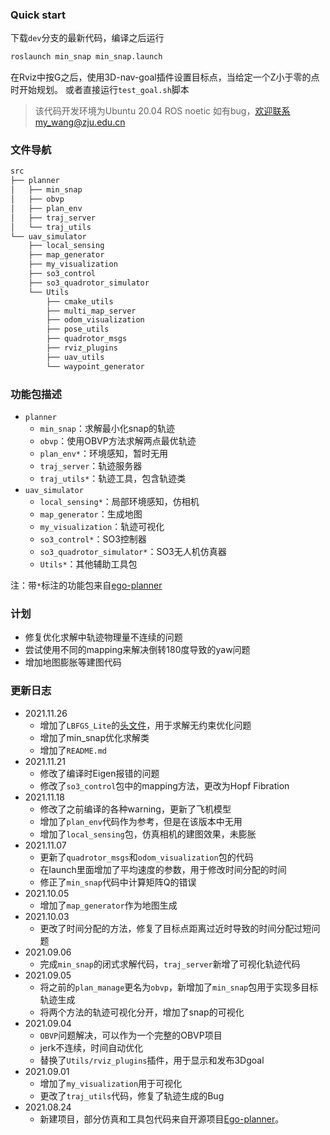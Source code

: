### Quick start

下载`dev`分支的最新代码，编译之后运行
```bash
roslaunch min_snap min_snap.launch
```
在Rviz中按G之后，使用3D-nav-goal插件设置目标点，当给定一个Z小于零的点时开始规划。
或者直接运行`test_goal.sh`脚本

> 该代码开发环境为Ubuntu 20.04 ROS noetic
> 如有bug，欢迎联系my_wang@zju.edu.cn

### 文件导航

``` bash
src
├── planner
│   ├── min_snap
│   ├── obvp
│   ├── plan_env
│   ├── traj_server
│   └── traj_utils
└── uav_simulator
    ├── local_sensing
    ├── map_generator
    ├── my_visualization
    ├── so3_control
    ├── so3_quadrotor_simulator
    └── Utils
        ├── cmake_utils
        ├── multi_map_server
        ├── odom_visualization
        ├── pose_utils
        ├── quadrotor_msgs
        ├── rviz_plugins
        ├── uav_utils
        └── waypoint_generator
```
### 功能包描述
* `planner`
  * `min_snap`：求解最小化snap的轨迹
  * `obvp`：使用OBVP方法求解两点最优轨迹
  * `plan_env*`：环境感知，暂时无用
  * `traj_server`：轨迹服务器
  * `traj_utils*`：轨迹工具，包含轨迹类
* `uav_simulator`
  * `local_sensing*`：局部环境感知，仿相机
  * `map_generator`：生成地图
  * `my_visualization`：轨迹可视化
  * `so3_control*`：SO3控制器
  * `so3_quadrotor_simulator*`：SO3无人机仿真器
  * `Utils*`：其他辅助工具包

注：带`*`标注的功能包来自[ego-planner](https://github.com/ZJU-FAST-Lab/ego-planner)

### 计划

* 修复优化求解中轨迹物理量不连续的问题
* 尝试使用不同的mapping来解决倒转180度导致的yaw问题
* 增加地图膨胀等建图代码

### 更新日志

* 2021.11.26
  * 增加了`LBFGS_Lite`的[头文件](https://github.com/ZJU-FAST-Lab/LBFGS-Lite)，用于求解无约束优化问题
  * 增加了min_snap优化求解类
  * 增加了`README.md`
* 2021.11.21
  * 修改了编译时Eigen报错的问题
  * 修改了`so3_control`包中的mapping方法，更改为Hopf Fibration
* 2021.11.18
  * 修改了之前编译的各种warning，更新了飞机模型
  * 增加了`plan_env`代码作为参考，但是在该版本中无用
  * 增加了`local_sensing`包，仿真相机的建图效果，未膨胀
* 2021.11.07
  * 更新了`quadrotor_msgs`和`odom_visualization`包的代码
  * 在launch里面增加了平均速度的参数，用于修改时间分配的时间
  * 修正了`min_snap`代码中计算矩阵Q的错误
* 2021.10.05
  * 增加了`map_generator`作为地图生成
* 2021.10.03
  * 更改了时间分配的方法，修复了目标点距离过近时导致的时间分配过短问题
* 2021.09.06
  * 完成`min_snap`的闭式求解代码，`traj_server`新增了可视化轨迹代码
* 2021.09.05
  * 将之前的`plan_manage`更名为`obvp`，新增加了`min_snap`包用于实现多目标轨迹生成
  * 将两个方法的轨迹可视化分开，增加了snap的可视化
* 2021.09.04
  * `OBVP`问题解决，可以作为一个完整的OBVP项目
  * jerk不连续，时间自动优化
  * 替换了`Utils/rviz_plugins`插件，用于显示和发布3Dgoal
* 2021.09.01
  * 增加了`my_visualization`用于可视化
  * 更改了`traj_utils`代码，修复了轨迹生成的Bug
* 2021.08.24
  * 新建项目，部分仿真和工具包代码来自开源项目[Ego-planner](https://github.com/ZJU-FAST-Lab/ego-planner)。
